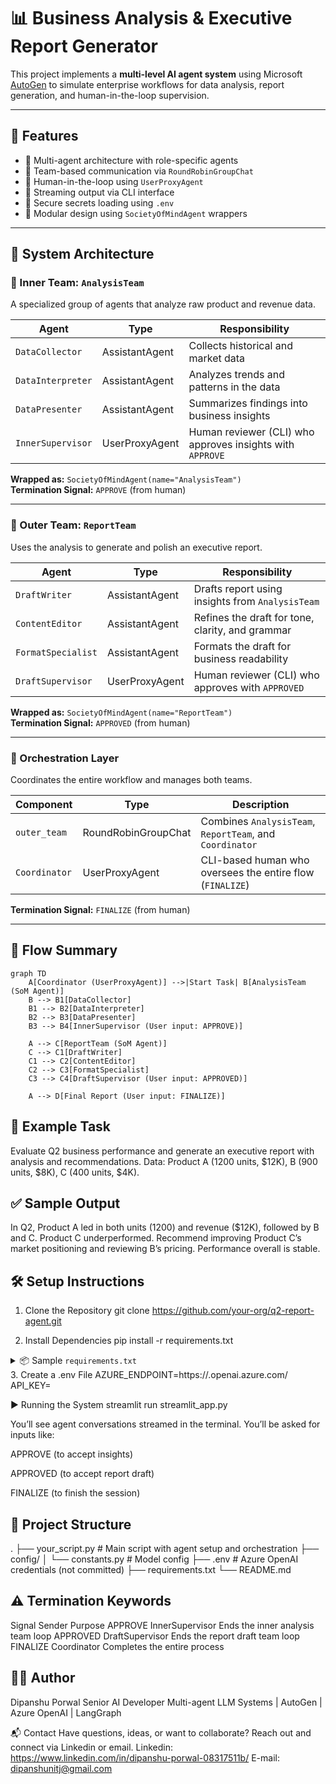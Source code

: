 # 📊 Business Analysis & Executive Report Generator

This project implements a **multi-level AI agent system** using Microsoft [AutoGen](https://github.com/microsoft/autogen) to simulate enterprise workflows for data analysis, report generation, and human-in-the-loop supervision.

---

## 🚀 Features

- 🧠 Multi-agent architecture with role-specific agents
- 🔁 Team-based communication via `RoundRobinGroupChat`
- 👤 Human-in-the-loop using `UserProxyAgent`
- 💬 Streaming output via CLI interface
- 🔐 Secure secrets loading using `.env`
- 🧩 Modular design using `SocietyOfMindAgent` wrappers

---

## 🧠 System Architecture

### 🔹 Inner Team: `AnalysisTeam`

A specialized group of agents that analyze raw product and revenue data.

| Agent | Type | Responsibility |
|-------|------|----------------|
| `DataCollector` | AssistantAgent | Collects historical and market data |
| `DataInterpreter` | AssistantAgent | Analyzes trends and patterns in the data |
| `DataPresenter` | AssistantAgent | Summarizes findings into business insights |
| `InnerSupervisor` | UserProxyAgent | Human reviewer (CLI) who approves insights with `APPROVE` |

**Wrapped as:** `SocietyOfMindAgent(name="AnalysisTeam")`  
**Termination Signal:** `APPROVE` (from human)

---

### 🔹 Outer Team: `ReportTeam`

Uses the analysis to generate and polish an executive report.

| Agent | Type | Responsibility |
|-------|------|----------------|
| `DraftWriter` | AssistantAgent | Drafts report using insights from `AnalysisTeam` |
| `ContentEditor` | AssistantAgent | Refines the draft for tone, clarity, and grammar |
| `FormatSpecialist` | AssistantAgent | Formats the draft for business readability |
| `DraftSupervisor` | UserProxyAgent | Human reviewer (CLI) who approves with `APPROVED` |

**Wrapped as:** `SocietyOfMindAgent(name="ReportTeam")`  
**Termination Signal:** `APPROVED` (from human)

---

### 🔹 Orchestration Layer

Coordinates the entire workflow and manages both teams.

| Component | Type | Description |
|----------|------|-------------|
| `outer_team` | RoundRobinGroupChat | Combines `AnalysisTeam`, `ReportTeam`, and `Coordinator` |
| `Coordinator` | UserProxyAgent | CLI-based human who oversees the entire flow (`FINALIZE`) |

**Termination Signal:** `FINALIZE` (from human)

---

## 🧩 Flow Summary

```mermaid
graph TD
    A[Coordinator (UserProxyAgent)] -->|Start Task| B[AnalysisTeam (SoM Agent)]
    B --> B1[DataCollector]
    B1 --> B2[DataInterpreter]
    B2 --> B3[DataPresenter]
    B3 --> B4[InnerSupervisor (User input: APPROVE)]

    A --> C[ReportTeam (SoM Agent)]
    C --> C1[DraftWriter]
    C1 --> C2[ContentEditor]
    C2 --> C3[FormatSpecialist]
    C3 --> C4[DraftSupervisor (User input: APPROVED)]

    A --> D[Final Report (User input: FINALIZE)]
```

## 📄 Example Task

Evaluate Q2 business performance and generate an executive report with analysis and recommendations.
Data: Product A (1200 units, $12K), B (900 units, $8K), C (400 units, $4K).

## ✅ Sample Output
In Q2, Product A led in both units (1200) and revenue ($12K), followed by B and C. Product C underperformed. Recommend improving Product C’s market positioning and reviewing B’s pricing. Performance overall is stable.

## 🛠️ Setup Instructions

1. Clone the Repository
git clone https://github.com/your-org/q2-report-agent.git

2. Install Dependencies
pip install -r requirements.txt
<details> <summary>📦 Sample <code>requirements.txt</code></summary>
dotenv
streamlit
autogen-agentchat
autogen-ext
autogen-ext[openai,azure]
autogen-ext[docker]

</details>
3. Create a .env File
AZURE_ENDPOINT=https://<your-endpoint>.openai.azure.com/
API_KEY=<your-api-key>

▶️ Running the System
streamlit run streamlit_app.py 

You’ll see agent conversations streamed in the terminal.
You’ll be asked for inputs like:

APPROVE (to accept insights)

APPROVED (to accept report draft)

FINALIZE (to finish the session)

##  📁 Project Structure
.
├── your_script.py           # Main script with agent setup and orchestration
├── config/
│   └── constants.py         # Model config
├── .env                     # Azure OpenAI credentials (not committed)
├── requirements.txt
└── README.md

## ⚠️ Termination Keywords
Signal	Sender	Purpose
APPROVE	InnerSupervisor	Ends the inner analysis team loop
APPROVED	DraftSupervisor	Ends the report draft team loop
FINALIZE	Coordinator	Completes the entire process

##  👨‍💻 Author
Dipanshu Porwal
Senior AI Developer
Multi-agent LLM Systems | AutoGen | Azure OpenAI | LangGraph

📬 Contact
Have questions, ideas, or want to collaborate?
Reach out and connect via Linkedin or email.
Linkedin: https://www.linkedin.com/in/dipanshu-porwal-08317511b/
E-mail: dipanshunitj@gmail.com



